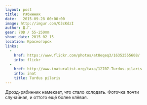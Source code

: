 ```yaml
---
layout: post
title:  Рябинник
date:   2015-09-28 00:00:00
image: http://imgur.com/O3cKdzI
author: Д.Г.
gear: 70D / 55-250mm
shoot_date: 2015 02 15
location: Красногорск
links:
  -
    href: https://www.flickr.com/photos/at8eqeq3/16352555608/
    info: flickr
  -
    href: http://www.inaturalist.org/taxa/12707-Turdus-pilaris
    info: inat
    title: Turdus pilaris
---
```


Дрозд-рябинник намекает, что стало холодать. Фоточка почти случайная, и оттого ещё более клёвая.
